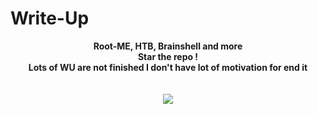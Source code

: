 #                           Write-Up
<p align="center">
  <b>Root-ME, HTB, Brainshell and more</b><br>
  <b>Star the repo !</b><br>
  <b>Lots of WU are not finished I don't have lot of motivation for end it</b><br>
  <br><br>
  <img src="https://cdn.discordapp.com/attachments/865706489951944717/874276661036720208/4d887d64f3e4b736768a9d951f798d1e.600x600x1.jpg">
</p>

